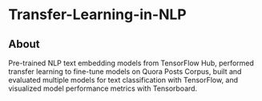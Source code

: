 # Transfer-Learning-in-NLP

## About

Pre-trained NLP text embedding models from TensorFlow Hub, performed transfer learning to fine-tune models on Quora Posts Corpus, built and evaluated multiple models for text classification with TensorFlow, and visualized model performance metrics with Tensorboard.
